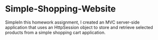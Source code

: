# Simple-Shopping-Website
SimpleIn this homework assignment, I created an MVC server-side application that uses an HttpSession object to store and retrieve selected products from a simple shopping cart application.
